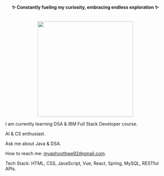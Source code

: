 <div style="text-align:center;"> 
  <h4>✨ Constantly fueling my curiosity, embracing endless exploration ✨</h4>
  <br>
  <img src="https://media.giphy.com/media/v1.Y2lkPTc5MGI3NjExN2owdjV4OHJtOHh1MTl0MG9jemhpYTE2MXM5Z3l3MTQ1cjkweXBubSZlcD12MV9pbnRlcm5hbF9naWZfYnlfaWQmY3Q9Zw/PYXSPzKn5tZUsXmrcQ/giphy.gif" width="300">
</div>

I am currently learning DSA & IBM Full Stack Developer course.

AI & CS enthusiast.

Ask me about Java & DSA.

How to reach me: myaphoothwe92@gmail.com.

Tech Stack: HTML, CSS, JavaScript, Vue, React, Spring, MySQL, RESTful APIs.
